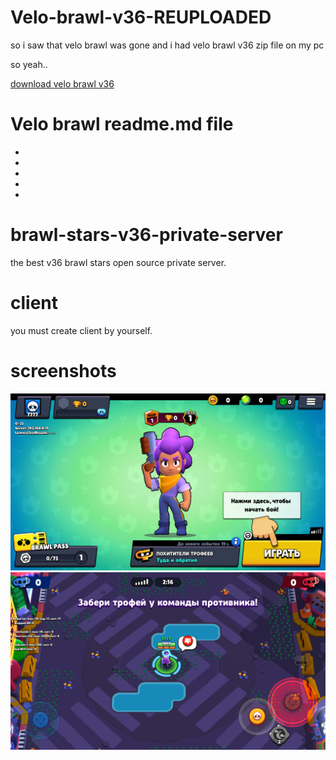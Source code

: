 # Velo-brawl-v36-REUPLOADED

so i saw that velo brawl was gone and i had velo brawl v36 zip file on my pc

so yeah..

[download velo brawl v36](https://github.com/Brawlstars1212/Velo-brawl-v36-REUPLOADED/archive/refs/heads/main.zip)


# Velo brawl  readme.md file
-
-
-
-
-
# brawl-stars-v36-private-server
the best v36 brawl stars open source private server.

# client
you must create client by yourself.

# screenshots #
![v36](https://raw.githubusercontent.com/XidMods05/brawl-stars-v36-private-server/main/Screenshots/menu.png)
![v36](https://raw.githubusercontent.com/XidMods05/brawl-stars-v36-private-server/main/Screenshots/battle.png)


